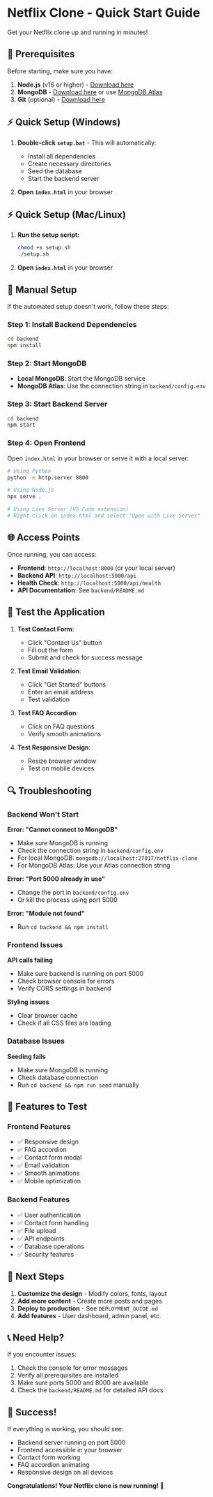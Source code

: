 # Netflix Clone - Quick Start Guide

Get your Netflix clone up and running in minutes!

## 🚀 Prerequisites

Before starting, make sure you have:

1. **Node.js** (v16 or higher) - [Download here](https://nodejs.org/)
2. **MongoDB** - [Download here](https://www.mongodb.com/try/download/community) or use [MongoDB Atlas](https://www.mongodb.com/cloud/atlas)
3. **Git** (optional) - [Download here](https://git-scm.com/)

## ⚡ Quick Setup (Windows)

1. **Double-click `setup.bat`** - This will automatically:
   - Install all dependencies
   - Create necessary directories
   - Seed the database
   - Start the backend server

2. **Open `index.html`** in your browser

## ⚡ Quick Setup (Mac/Linux)

1. **Run the setup script:**
   ```bash
   chmod +x setup.sh
   ./setup.sh
   ```

2. **Open `index.html`** in your browser

## 🔧 Manual Setup

If the automated setup doesn't work, follow these steps:

### Step 1: Install Backend Dependencies
```bash
cd backend
npm install
```

### Step 2: Start MongoDB
- **Local MongoDB**: Start the MongoDB service
- **MongoDB Atlas**: Use the connection string in `backend/config.env`

### Step 3: Start Backend Server
```bash
cd backend
npm start
```

### Step 4: Open Frontend
Open `index.html` in your browser or serve it with a local server:
```bash
# Using Python
python -m http.server 8000

# Using Node.js
npx serve .

# Using Live Server (VS Code extension)
# Right-click on index.html and select "Open with Live Server"
```

## 🌐 Access Points

Once running, you can access:

- **Frontend**: `http://localhost:8000` (or your local server)
- **Backend API**: `http://localhost:5000/api`
- **Health Check**: `http://localhost:5000/api/health`
- **API Documentation**: See `backend/README.md`

## 🧪 Test the Application

1. **Test Contact Form**:
   - Click "Contact Us" button
   - Fill out the form
   - Submit and check for success message

2. **Test Email Validation**:
   - Click "Get Started" buttons
   - Enter an email address
   - Test validation

3. **Test FAQ Accordion**:
   - Click on FAQ questions
   - Verify smooth animations

4. **Test Responsive Design**:
   - Resize browser window
   - Test on mobile devices

## 🔍 Troubleshooting

### Backend Won't Start

**Error: "Cannot connect to MongoDB"**
- Make sure MongoDB is running
- Check the connection string in `backend/config.env`
- For local MongoDB: `mongodb://localhost:27017/netflix-clone`
- For MongoDB Atlas: Use your Atlas connection string

**Error: "Port 5000 already in use"**
- Change the port in `backend/config.env`
- Or kill the process using port 5000

**Error: "Module not found"**
- Run `cd backend && npm install`

### Frontend Issues

**API calls failing**
- Make sure backend is running on port 5000
- Check browser console for errors
- Verify CORS settings in backend

**Styling issues**
- Clear browser cache
- Check if all CSS files are loading

### Database Issues

**Seeding fails**
- Make sure MongoDB is running
- Check database connection
- Run `cd backend && npm run seed` manually

## 📱 Features to Test

### Frontend Features
- ✅ Responsive design
- ✅ FAQ accordion
- ✅ Contact form modal
- ✅ Email validation
- ✅ Smooth animations
- ✅ Mobile optimization

### Backend Features
- ✅ User authentication
- ✅ Contact form handling
- ✅ File upload
- ✅ API endpoints
- ✅ Database operations
- ✅ Security features

## 🎯 Next Steps

1. **Customize the design** - Modify colors, fonts, layout
2. **Add more content** - Create more posts and pages
3. **Deploy to production** - See `DEPLOYMENT_GUIDE.md`
4. **Add features** - User dashboard, admin panel, etc.

## 📞 Need Help?

If you encounter issues:

1. Check the console for error messages
2. Verify all prerequisites are installed
3. Make sure ports 5000 and 8000 are available
4. Check the `backend/README.md` for detailed API docs

## 🎉 Success!

If everything is working, you should see:
- Backend server running on port 5000
- Frontend accessible in your browser
- Contact form working
- FAQ accordion animating
- Responsive design on all devices

**Congratulations! Your Netflix clone is now running! 🚀**
